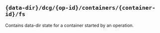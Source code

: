 ## `{data-dir}/dcg/{op-id}/containers/{container-id}/fs`

Contains data-dir state for a container started by an operation.
